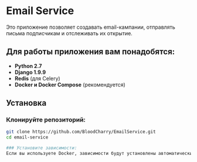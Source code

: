 # Email Service

Это приложение позволяет создавать email-кампании, отправлять письма подписчикам и отслеживать их открытие.

## Для работы приложения вам понадобятся:

- **Python 2.7**
- **Django 1.9.9**
- **Redis** (для Celery)
- **Docker и Docker Compose** (рекомендуется)

## Установка

### Клонируйте репозиторий:
```bash
git clone https://github.com/BloodCharry/EmailService.git
cd email-service

### Установите зависимости:
Если вы используете Docker, зависимости будут установлены автоматически. Если нет, выполните:
